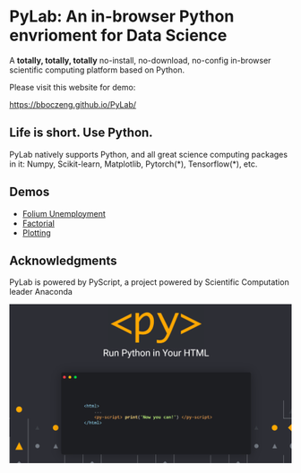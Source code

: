 
# PyLab: An in-browser Python envrioment for Data Science 
A **totally, totally, totally** no-install, no-download, no-config in-browser scientific computing platform based on Python. 

Please visit this website for demo:

https://bboczeng.github.io/PyLab/

## Life is short. Use Python. 
PyLab natively supports Python, and all great science computing packages in it: Numpy, Scikit-learn, Matplotlib, Pytorch(\*), Tensorflow(\*), etc. 

## Demos
* [Folium Unemployment](https://bboczeng.github.io/PyLab/demo/folium.html)
* [Factorial](https://bboczeng.github.io/PyLab/demo/factorial.html)
* [Plotting](https://bboczeng.github.io/PyLab/demo/matplotlib.html)

## Acknowledgments 
PyLab is powered by PyScript, a project powered by Scientific Computation leader Anaconda 

![](imgs/pyscript.png)
